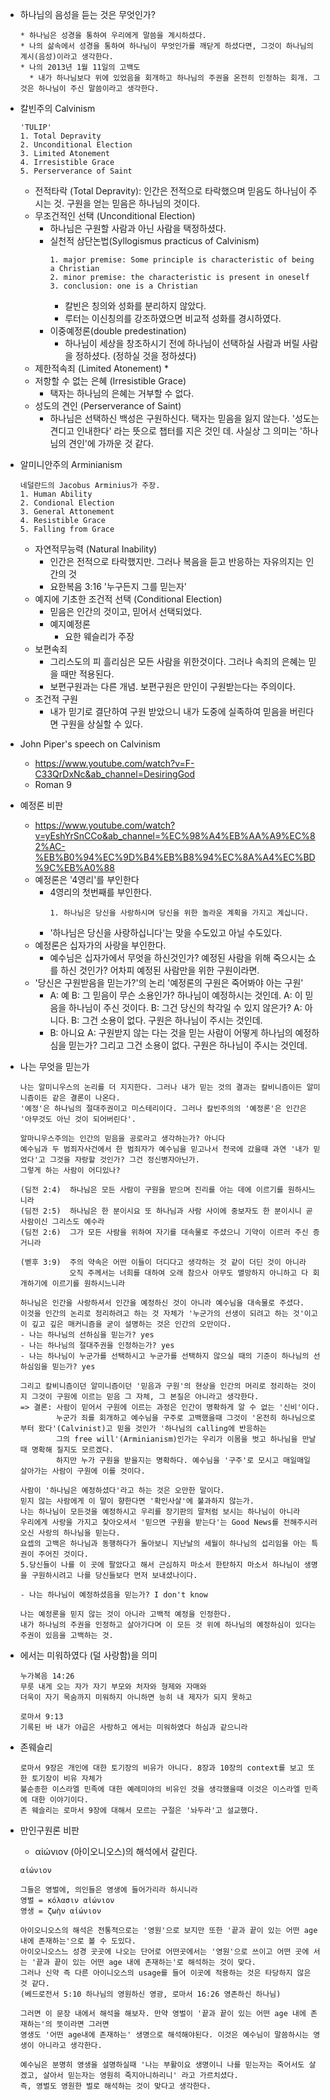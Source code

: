 * 하나님의 음성을 듣는 것은 무엇인가?
  ```
  * 하나님은 성경을 통하여 우리에게 말씀을 계시하셨다.
  * 나의 삶속에서 성경을 통하여 하나님이 무엇인가를 깨닫게 하셨다면, 그것이 하나님의 계시(음성)이라고 생각한다.
  * 나의 2013년 1월 11일의 고백도
    * 내가 하나님보다 위에 있었음을 회개하고 하나님의 주권을 온전히 인정하는 회개. 그것은 하나님이 주신 말씀이라고 생각한다.
  ```
* 칼빈주의 Calvinism
  ```
  'TULIP'
  1. Total Depravity
  2. Unconditional Election
  3. Limited Atonement
  4. Irresistible Grace
  5. Perserverance of Saint
  ```
  * 전적타락 (Total Depravity): 인간은 전적으로 타락했으며 믿음도 하나님이 주시는 것. 구원을 얻는 믿음은 하나님의 것이다.
  * 무조건적인 선택 (Unconditional Election)
    * 하나님은 구원할 사람과 아닌 사람을 택정하셨다.
    * 실천적 삼단논법(Syllogismus practicus of Calvinism)
      ```
      1. major premise: Some principle is characteristic of being a Christian
      2. minor premise: the characteristic is present in oneself
      3. conclusion: one is a Christian
      ```
      * 칼빈은 칭의와 성화를 분리하지 않았다.
      * 루터는 이신칭의를 강조하였으면 비교적 성화를 경시하였다.
    * 이중예정론(double predestination)
      * 하나님이 세상을 창조하시기 전에 하나님이 선택하실 사람과 버릴 사람을 정하셨다. (정하실 것을 정하셨다)
  * 제한적속죄 (Limited Atonement)
    * 
  * 저항할 수 없는 은혜 (Irresistible Grace)
     * 택자는 하나님의 은혜는 거부할 수 없다.
  * 성도의 견인 (Perserverance of Saint)
    * 하나님은 선택하신 백성은 구원하신다. 택자는 믿음을 잃지 않는다. '성도는 견디고 인내한다' 라는 뜻으로 챕터를 지은 것인 데.
      사실상 그 의미는 '하나님의 견인'에 가까운 것 같다.
* 알미니안주의 Arminianism
  ```
  네덜란드의 Jacobus Arminius가 주장.
  1. Human Ability
  2. Condional Election
  3. General Attonement
  4. Resistible Grace
  5. Falling from Grace
  ```
  * 자연적무능력 (Natural Inability)
    * 인간은 전적으로 타락했지만. 그러나 복음을 듣고 반응하는 자유의지는 인간의 것
    * 요한복음 3:16 '누구든지 그를 믿는자'
  * 예지에 기초한 조건적 선택 (Conditional Election)
    * 믿음은 인간의 것이고, 믿어서 선택되었다.
    * 예지예정론
      * 요한 웨슬리가 주장
  * 보편속죄
    * 그리스도의 피 흘리심은 모든 사람을 위한것이다. 그러나 속죄의 은혜는 믿을 때만 적용된다.
    * 보편구원과는 다른 개념. 보편구원은 만인이 구원받는다는 주의이다.
  * 조건적 구원
    * 내가 믿기로 결단하여 구원 받았으니 내가 도중에 실족하여 믿음을 버린다면 구원을 상실할 수 있다.
      
* John Piper's speech on Calvinism
  * https://www.youtube.com/watch?v=F-C33QrDxNc&ab_channel=DesiringGod
  * Roman 9
* 예정론 비판
  * https://www.youtube.com/watch?v=yEshYrSnCCo&ab_channel=%EC%98%A4%EB%AA%A9%EC%82%AC-%EB%B0%94%EC%9D%B4%EB%B8%94%EC%8A%A4%EC%BD%9C%EB%A0%88
  * 예정론은 '4영리'를 부인한다
    * 4영리의 첫번째를 부인한다.
      ```
      1. 하나님은 당신을 사랑하시며 당신을 위한 놀라운 계획을 가지고 계십니다.
      ```
    * '하나님은 당신을 사랑하십니다'는 맞을 수도있고 아닐 수도있다.
  * 예정론은 십자가의 사랑을 부인한다.
    * 예수님은 십자가에서 무엇을 하신것인가? 예정된 사람을 위해 죽으시는 쇼를 하신 것인가? 어차피 예정된 사람만을 위한 구원이라면.
  * '당신은 구원받음을 믿는가?'의 논리 '예정론의 구원은 죽어봐야 아는 구원'
    * A: 예
      B: 그 믿음이 무슨 소용인가? 하나님이 예정하시는 것인데.
      A: 이 믿음을 하나님이 주신 것이다.
      B: 그건 당신의 착각일 수 있지 않은가?
      A: 아니다.
      B: 그건 소용이 없다. 구원은 하나님이 주시는 것인데.
    * B: 아니요
      A: 구원받지 않는 다는 것을 믿는 사람이 어떻게 하나님의 예정하심을 믿는가? 그리고 그건 소용이 없다. 구원은 하나님이 주시는 것인데.
* 나는 무엇을 믿는가
  ```
  나는 알미니우스의 논리를 더 지지한다. 그러나 내가 믿는 것의 결과는 칼비니즘이든 알미니즘이든 같은 결론이 나온다.
  '예정'은 하나님의 절대주권이고 미스테리이다. 그러나 칼빈주의의 '예정론'은 인간은 '아무것도 아닌 것이 되어버린다'.
  
  알마니우스주의는 인간의 믿음을 공로라고 생각하는가? 아니다
  예수님과 두 범죄자사건에서 한 범죄자가 예수님을 믿고나서 천국에 갔을때 과연 '내가 믿었다'고 그것을 자랑할 것인가? 그건 정신병자아닌가.
  그렇게 하는 사람이 어디있나?
  
  (딤전 2:4)	하나님은 모든 사람이 구원을 받으며 진리를 아는 데에 이르기를 원하시느니라
  (딤전 2:5)	하나님은 한 분이시요 또 하나님과 사람 사이에 중보자도 한 분이시니 곧 사람이신 그리스도 예수라
  (딤전 2:6)	그가 모든 사람을 위하여 자기를 대속물로 주셨으니 기약이 이르러 주신 증거니라
  
  (벧후 3:9)  주의 약속은 어떤 이들이 더디다고 생각하는 것 같이 더딘 것이 아니라
             오직 주께서는 너희를 대하여 오래 참으사 아무도 멸망하지 아니하고 다 회개하기에 이르기를 원하시느니라

  하나님은 인간을 사랑하셔서 인간을 예정하신 것이 아니라 예수님을 대속물로 주셨다.
  이것을 인간의 논리로 정리하려고 하는 것 자체가 '누군가의 선생이 되려고 하는 것'이고 이 깊고 깊은 매커니즘을 굳이 설명하는 것은 인간의 오만이다.
  - 나는 하나님의 선하심을 믿는가? yes
  - 나는 하나님의 절대주권을 인정하는가? yes
  - 나는 하나님이 누군가를 선택하시고 누군가를 선택하지 않으실 때의 기준이 하나님의 선하심임을 믿는가? yes
  
  그리고 칼비니즘이던 알미니즘이던 '믿음과 구원'의 현상을 인간의 머리로 정리하는 것이지 그것이 구원에 이르는 믿음 그 자체, 그 본질은 아니라고 생각한다.
  => 결론: 사람이 믿어서 구원에 이르는 과정은 인간이 명확하게 알 수 없는 '신비'이다.
          누군가 죄를 회개하고 예수님을 구주로 고백했을때 그것이 '온전히 하나님으로부터 왔다'(Calvinist)고 믿을 것인가 '하나님의 calling에 반응하는
          그의 free will'(Arminianism)인가는 우리가 이몸을 벗고 하나님을 만날때 명확해 질지도 모르겠다.
          하지만 누가 구원을 받을지는 명확하다. 예수님을 '구주'로 모시고 매일매일 살아가는 사람이 구원에 이를 것이다.
               
  사람이 '하나님은 예정하셨다'라고 하는 것은 오만한 말이다.
  믿지 않는 사람에게 이 말이 향한다면 '확인사살'에 불과하지 않는가.
  나는 하나님이 모든것을 예정하시고 우리를 장기판의 말처럼 보시는 하나님이 아니라
  우리에게 사랑을 가지고 찾아오셔서 '믿으면 구원을 받는다'는 Good News를 전해주시러 오신 사랑의 하나님을 믿는다.
  요셉의 고백은 하나님과 동행하다가 돌아보니 지난날의 세월이 하나님의 섭리임을 아는 특권이 주어진 것이다.
  5.당신들이 나를 이 곳에 팔았다고 해서 근심하지 마소서 한탄하지 마소서 하나님이 생명을 구원하시려고 나를 당신들보다 먼저 보내셨나이다.
 
  - 나는 하나님이 예정하셨음을 믿는가? I don't know
  
  나는 예정론을 믿지 않는 것이 아니라 고백적 예정을 인정한다.
  내가 하나님의 주권을 인정하고 살아가다며 이 모든 것 위에 하나님의 예정하심이 있다는 주권이 있음을 고백하는 것.
  ```
* 에서는 미워하였다 (덜 사랑함)을 의미
  ```
  누가복음 14:26
  무릇 내게 오는 자가 자기 부모와 처자와 형제와 자매와
  더욱이 자기 목숨까지 미워하지 아니하면 능히 내 제자가 되지 못하고

  로마서 9:13
  기록된 바 내가 야곱은 사랑하고 에서는 미워하였다 하심과 같으니라
  ```
* 존웨슬리
  ```
  로마서 9장은 개인에 대한 토기장의 비유가 아니다. 8장과 10장의 context를 보고 또한 토기장이 비유 자체가
  불순종한 이스라엘 민족에 대한 예레미야의 비유인 것을 생각했을때 이것은 이스라엘 민족에 대한 이야기이다.
  존 웨슬리는 로마서 9장에 대해서 모르는 구절은 '놔두라'고 설교했다.
  ```
  
* 만인구원론 비판
  * αἰώνιον (아이오니오스)의 해석에서 갈린다.
  ```
  αἰώνιον
  
  그들은 영벌에, 의인들은 영생에 들어가리라 하시니라
  영벌 = κόλασιν αἰώνιον
  영생 = ζωὴν αἰώνιον
  
  아이오니오스의 해석은 전통적으로는 '영원'으로 보지만 또한 '끝과 끝이 있는 어떤 age 내에 존재하는'으로 볼 수 도있다.
  아이오니오스느 성경 곳곳에 나오는 단어로 어떤곳에서는 '영원'으로 쓰이고 어떤 곳에 서는 '끝과 끝이 있는 어떤 age 내에 존재하는'로 해석하는 것이 맞다.
  그러나 신약 즉 다른 아이니오스의 usage를 들어 이곳에 적용하는 것은 타당하지 않은 것 같다.
  (베드로전서 5:10 하나님의 영원하신 영광, 로마서 16:26 영존하신 하나님)
  
  그러면 이 문장 내에서 해석을 해보자. 만약 영벌이 '끝과 끝이 있는 어떤 age 내에 존재하는'의 뜻이라면 그러면
  영생도 '어떤 age내에 존재하는' 생명으로 해석해야된다. 이것은 예수님이 말씀하시는 영생이 아니라고 생각한다.
  
  예수님은 분명히 영생을 설명하실때 '나는 부활이요 생명이니 나를 믿는자는 죽어서도 살겠고, 살아서 믿는자는 영원히 죽지아니하리니' 라고 가르치셨다.
  즉, 영벌도 영원한 벌로 해석하는 것이 맞다고 생각한다.
  ```
   
